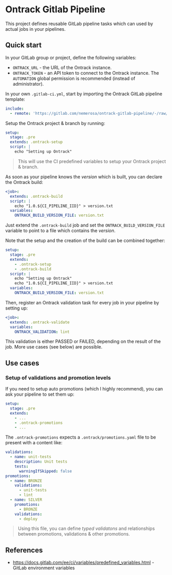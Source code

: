 # Ontrack Gitlab Pipeline

This project defines reusable GitLab pipeline tasks which can used by actual jobs in your pipelines.

## Quick start

In your GitLab group or project, define the following variables:

* `ONTRACK_URL` - the URL of the Ontrack instance.
* `ONTRACK_TOKEN` - an API token to connect to the Ontrack instance. The `AUTOMATION` global permission is recommended (instead of administrator).

In your own `.gitlab-ci.yml`, start by importing the Ontrack GitLab pipeline template:

```yaml
include:
  - remote: 'https://gitlab.com/nemerosa/ontrack-gitlab-pipeline/-/raw/main/templates/.ontrack-gitlab-template.yml'
```

Setup the Ontrack project & branch by running:

```yaml
setup:
  stage: .pre
  extends: .ontrack-setup
  script: |
    echo "Setting up Ontrack"
```

> This will use the CI predefined variables to setup your Ontrack project & branch.

As soon as your pipeline knows the _version_ which is built, you can declare the Ontrack build:

```yaml
<job>:
  extends: .ontrack-build
  script: |
    echo "1.0.${CI_PIPELINE_IID}" > version.txt
  variables:
    ONTRACK_BUILD_VERSION_FILE: version.txt
```

Just extend the `.ontrack-build` job and set the `ONTRACK_BUILD_VERSION_FILE` variable to point to a file which contains the _version_.

Note that the setup and the creation of the build can be combined together:

```yaml
setup:
  stage: .pre
  extends:
    - .ontrack-setup
    - .ontrack-build
  script: |
    echo "Setting up Ontrack"
    echo "1.0.${CI_PIPELINE_IID}" > version.txt
  variables:
    ONTRACK_BUILD_VERSION_FILE: version.txt
```

Then, register an Ontrack validation task for every job in your pipeline by setting up:

```yaml
<job>:
  extends: .ontrack-validate
  variables:
    ONTRACK_VALIDATION: lint
```

This validation is either PASSED or FAILED, depending on the result of the job. More use cases (see below) are possible.

## Use cases

### Setup of validations and promotion levels

If you need to setup auto promotions (which I highly recommend), you can ask your pipeline to set them up:

```yaml
setup:
  stage: .pre
  extends:
    - ...
    - .ontrack-promotions
    - ...
```

The `.ontrack-promotions` expects a `.ontrack/promotions.yaml` file to be present with a content like:

```yaml
validations:
  - name: unit-tests
    description: Unit tests
    tests:
      warningIfSkipped: false
promotions:
  - name: BRONZE
    validations:
      - unit-tests
      - lint
  - name: SILVER
    promotions:
      - BRONZE
    validations:
      - deploy
```

> Using this file, you can define _typed validatons_ and relationships between promotions, validations & other promotions.

## References

* https://docs.gitlab.com/ee/ci/variables/predefined_variables.html - GitLab environment variables
